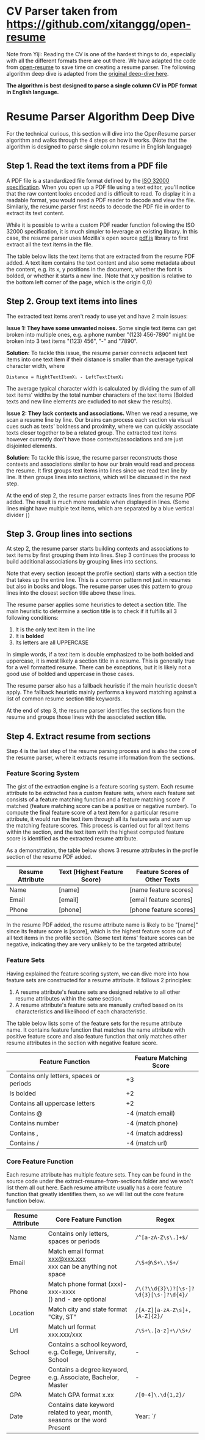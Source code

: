 # CV Parser taken from https://github.com/xitanggg/open-resume

Note from Yiji: Reading the CV is one of the hardest things to do, especially with all the different formats there are out there. We have adapted the code from [open-resume](https://github.com/xitanggg/open-resume) to save time on creating a resume parser. The following algorithm deep dive is adapted from the [original deep-dive here](https://www.open-resume.com/resume-parser#:~:text=Resume%20Parser%20Algorithm%20Deep%20Dive).

**The algorithm is best designed to parse a single column CV in PDF format in English language.**

# Resume Parser Algorithm Deep Dive

For the technical curious, this section will dive into the OpenResume parser algorithm and walks through the 4 steps on how it works. (Note that the algorithm is designed to parse single column resume in English language)

## Step 1. Read the text items from a PDF file

A PDF file is a standardized file format defined by the [ISO 32000 specification](https://www.iso.org/standard/51502.html). When you open up a PDF file using a text editor, you'll notice that the raw content looks encoded and is difficult to read. To display it in a readable format, you would need a PDF reader to decode and view the file. Similarly, the resume parser first needs to decode the PDF file in order to extract its text content.

While it is possible to write a custom PDF reader function following the ISO 32000 specification, it is much simpler to leverage an existing library. In this case, the resume parser uses Mozilla's open source [pdf.js](https://github.com/mozilla/pdf.js) library to first extract all the text items in the file.

The table below lists the text items that are extracted from the resume PDF added. A text item contains the text content and also some metadata about the content, e.g. its x, y positions in the document, whether the font is bolded, or whether it starts a new line. (Note that x,y position is relative to the bottom left corner of the page, which is the origin 0,0)

## Step 2. Group text items into lines

The extracted text items aren't ready to use yet and have 2 main issues:

**Issue 1: They have some unwanted noises.** Some single text items can get broken into multiple ones, e.g. a phone number "(123) 456-7890" might be broken into 3 text items "(123) 456", "-" and "7890".

**Solution:** To tackle this issue, the resume parser connects adjacent text items into one text item if their distance is smaller than the average typical character width, where

```
Distance = RightTextItemX₁ - LeftTextItemX₂
```

The average typical character width is calculated by dividing the sum of all text items' widths by the total number characters of the text items (Bolded texts and new line elements are excluded to not skew the results).

**Issue 2: They lack contexts and associations.** When we read a resume, we scan a resume line by line. Our brains can process each section via visual cues such as texts' boldness and proximity, where we can quickly associate texts closer together to be a related group. The extracted text items however currently don't have those contexts/associations and are just disjointed elements.

**Solution:** To tackle this issue, the resume parser reconstructs those contexts and associations similar to how our brain would read and process the resume. It first groups text items into lines since we read text line by line. It then groups lines into sections, which will be discussed in the next step.

At the end of step 2, the resume parser extracts lines from the resume PDF added. The result is much more readable when displayed in lines. (Some lines might have multiple text items, which are separated by a blue vertical divider `|`)

## Step 3. Group lines into sections

At step 2, the resume parser starts building contexts and associations to text items by first grouping them into lines. Step 3 continues the process to build additional associations by grouping lines into sections.

Note that every section (except the profile section) starts with a section title that takes up the entire line. This is a common pattern not just in resumes but also in books and blogs. The resume parser uses this pattern to group lines into the closest section title above these lines.

The resume parser applies some heuristics to detect a section title. The main heuristic to determine a section title is to check if it fulfills all 3 following conditions:
1. It is the only text item in the line
2. It is **bolded**
3. Its letters are all UPPERCASE

In simple words, if a text item is double emphasized to be both bolded and uppercase, it is most likely a section title in a resume. This is generally true for a well formatted resume. There can be exceptions, but it is likely not a good use of bolded and uppercase in those cases.

The resume parser also has a fallback heuristic if the main heuristic doesn't apply. The fallback heuristic mainly performs a keyword matching against a list of common resume section title keywords.

At the end of step 3, the resume parser identifies the sections from the resume and groups those lines with the associated section title.

## Step 4. Extract resume from sections

Step 4 is the last step of the resume parsing process and is also the core of the resume parser, where it extracts resume information from the sections.

### Feature Scoring System

The gist of the extraction engine is a feature scoring system. Each resume attribute to be extracted has a custom feature sets, where each feature set consists of a feature matching function and a feature matching score if matched (feature matching score can be a positive or negative number). To compute the final feature score of a text item for a particular resume attribute, it would run the text item through all its feature sets and sum up the matching feature scores. This process is carried out for all text items within the section, and the text item with the highest computed feature score is identified as the extracted resume attribute.

As a demonstration, the table below shows 3 resume attributes in the profile section of the resume PDF added.

| Resume Attribute | Text (Highest Feature Score) | Feature Scores of Other Texts |
|-------------------|-------------------------------|-------------------------------|
| Name              | [name]                        | [name feature scores]         |
| Email             | [email]                       | [email feature scores]        |
| Phone             | [phone]                       | [phone feature scores]        |

In the resume PDF added, the resume attribute name is likely to be "[name]" since its feature score is [score], which is the highest feature score out of all text items in the profile section. (Some text items' feature scores can be negative, indicating they are very unlikely to be the targeted attribute)

### Feature Sets

Having explained the feature scoring system, we can dive more into how feature sets are constructed for a resume attribute. It follows 2 principles:
1. A resume attribute's feature sets are designed relative to all other resume attributes within the same section.
2. A resume attribute's feature sets are manually crafted based on its characteristics and likelihood of each characteristic.

The table below lists some of the feature sets for the resume attribute name. It contains feature function that matches the name attribute with positive feature score and also feature function that only matches other resume attributes in the section with negative feature score.

| Feature Function                                         | Feature Matching Score |
|----------------------------------------------------------|------------------------|
| Contains only letters, spaces or periods                | +3                     |
| Is bolded                                                | +2                     |
| Contains all uppercase letters                           | +2                     |
| Contains @                                               | -4 (match email)       |
| Contains number                                          | -4 (match phone)       |
| Contains ,                                               | -4 (match address)     |
| Contains /                                               | -4 (match url)         |

### Core Feature Function

Each resume attribute has multiple feature sets. They can be found in the source code under the extract-resume-from-sections folder and we won't list them all out here. Each resume attribute usually has a core feature function that greatly identifies them, so we will list out the core feature function below.

| Resume Attribute | Core Feature Function                                | Regex                                   |
|-------------------|--------------------------------------------------------|------------------------------------------|
| Name              | Contains only letters, spaces or periods              | `/^[a-zA-Z\s\.]+$/`                     |
| Email             | Match email format xxx@xxx.xxx <br /> xxx can be anything not space | `/\S+@\S+\.\S+/`                         |
| Phone             | Match phone format (xxx)-xxx-xxxx <br /> () and - are optional | `/\(?\\d{3}\)?[\s-]?\d{3}[\s-]?\d{4}/` |
| Location          | Match city and state format "City, ST"                 | `/[A-Z][a-zA-Z\s]+, [A-Z]{2}/`           |
| Url               | Match url format xxx.xxx/xxx                           | `/\S+\.[a-z]+\/\S+/`                    |
| School            | Contains a school keyword, e.g. College, University, School | -                                        |
| Degree            | Contains a degree keyword, e.g. Associate, Bachelor, Master | -                                        |
| GPA               | Match GPA format x.xx                                  | `/[0-4]\.\d{1,2}/`                       |
| Date              | Contains date keyword related to year, month, seasons or the word Present | Year: `/